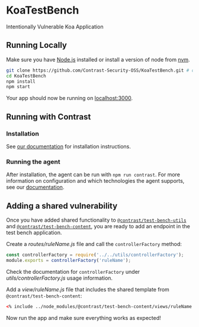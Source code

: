# KoaTestBench
Intentionally Vulnerable Koa Application

## Running Locally

Make sure you have [Node.js](http://nodejs.org/) installed or install a version of node from [nvm](https://github.com/creationix/nvm).

```sh
git clone https://github.com/Contrast-Security-OSS/KoaTestBench.git # or clone your own fork
cd KoaTestBench
npm install
npm start
```

Your app should now be running on [localhost:3000](http://localhost:3000/).

## Running with Contrast

### Installation
See [our documentation](https://docs.contrastsecurity.com/installation-nodeinstall.html) for installation instructions.

### Running the agent
After installation, the agent can be run with ```npm run contrast```.
For more information on configuration and which technologies the agent supports, see our [documentation](https://docs.contrastsecurity.com/installation-node.html#node-config).

## Adding a shared vulnerability
Once you have added shared functionality to
[`@contrast/test-bench-utils`](https://github.com/Contrast-Security-OSS/test-bench-utils)
and
[`@contrast/test-bench-content`](https://github.com/Contrast-Security-OSS/test-bench-content),
you are ready to add an endpoint in the test bench application.

Create a _routes/ruleName.js_ file and call the `controllerFactory` method:
```js
const controllerFactory = require('../../utils/controllerFactory');
module.exports = controllerFactory('ruleName');
```

Check the documentation for `controllerFactory` under _utils/controllerFactory.js_
usage information.

Add a _view/ruleName.js_ file that includes the shared
template from `@contrast/test-bench-content`:
```html
<% include ../node_modules/@contrast/test-bench-content/views/ruleName.ejs %>
```

Now run the app and make sure everything works as expected!
